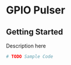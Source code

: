 # GPIO Pulser <!-- omit in toc -->

## Getting Started

Description here

```python
# TODO Sample Code
```
